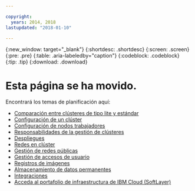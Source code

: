 ```yaml
---

copyright:
  years: 2014, 2018
lastupdated: "2018-01-10"

---
```


{:new_window: target="_blank"}
{:shortdesc: .shortdesc}
{:screen: .screen}
{:pre: .pre}
{:table: .aria-labeledby="caption"}
{:codeblock: .codeblock}
{:tip: .tip}
{:download: .download}

# Esta página se ha movido.

Encontrará los temas de planificación aquí:
 - [Comparación entre clústeres de tipo lite y estándar](cs_why.html#cluster_types)
 - [Configuración de un clúster](cs_clusters.html#planning_clusters)
 - [Configuración de nodos trabajadores](cs_clusters.html#planning_worker_nodes)
 - [Responsabilidades de la gestión de clústeres](cs_why.html#responsibilities)
 - [Despliegues](cs_app.html#highly_available_apps)
 - [Redes en clúster](cs_secure.html#in_cluster_network)
 - [Gestión de redes públicas](cs_network_planning.html#planning)
 - [Gestión de accesos de usuario](cs_users.html#users)
 - [Registros de imágenes](cs_images.html#planning)
 - [Almacenamiento de datos permanentes](cs_storage.html#planning)
 - [Integraciones](cs_integrations.html#integrations)
 - [Acceda al portafolio de infraestructura de IBM Cloud (SoftLayer)](cs_infrastructure.html#unify_accounts)
